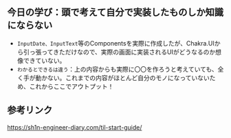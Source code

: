 ## 今日の学び：頭で考えて自分で実装したものしか知識にならない

- `InputDate、InputText`等のComponentsを実際に作成したが、Chakra.UIから引っ張ってきただけなので、実際の画面に実装されるUIがどうなるのか想像できていない。
- `わかるとできるは違う`：上の内容からも実際に〇〇を作ろうと考えていても、全く手が動かない。これまでの内容がほとんど自分のモノになっていないため、これからここでアウトプット！

## 参考リンク
https://sh1n-engineer-diary.com/til-start-guide/